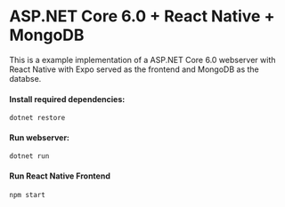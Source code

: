 # ASP.NET Core 6.0 + React Native + MongoDB

This is a example implementation of a ASP.NET Core 6.0 webserver with React Native with Expo served as the frontend and MongoDB as the databse.

#### Install required dependencies:

```
dotnet restore
```

#### Run webserver:

```
dotnet run
```

#### Run React Native Frontend

```
npm start
```
